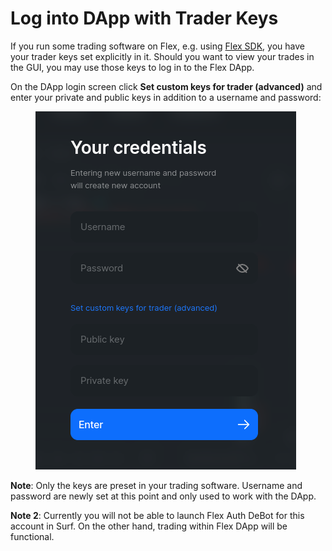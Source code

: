 # Log into DApp with Trader Keys

If you run some trading software on Flex, e.g. using [Flex SDK](https://github.com/tonlabs/flex-sdk-js), you have your trader keys set explicitly in it. Should you want to view your trades in the GUI, you may use those keys to log in to the Flex DApp.

On the DApp login screen click **Set custom keys for trader (advanced)** and enter your private and public keys in addition to a username and password:

<figure><img src="../.gitbook/assets/0004.png" alt=""><figcaption></figcaption></figure>

**Note**: Only the keys are preset in your trading software. Username and password are newly set at this point and only used to work with the DApp.

**Note 2**: Currently you will not be able to launch Flex Auth DeBot for this account in Surf. On the other hand, trading within Flex DApp will be functional.
